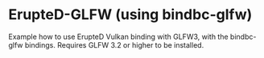 # ErupteD-GLFW (using bindbc-glfw)
Example how to use ErupteD Vulkan binding with GLFW3,
with the bindbc-glfw bindings. Requires GLFW 3.2 or
higher to be installed.
